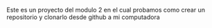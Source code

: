 Este es un proyecto del modulo 2 en el cual probamos como crear un repositorio y clonarlo desde github a mi computadora 
